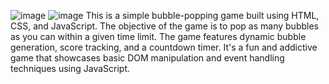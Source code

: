 ![image](https://github.com/prsSng383/Bubble-Game-with-Js/assets/146059706/753ce966-117d-44cc-94b4-334b0b0a2e33)
![image](https://github.com/prsSng383/Bubble-Game-with-Js/assets/146059706/54aa756c-001e-4b5f-8d09-438c3ab613c0)
This is a simple bubble-popping game built using HTML, CSS, and JavaScript. The objective of the game is to pop as many bubbles as you can within a given time limit. The game features dynamic bubble generation, score tracking, and a countdown timer. It's a fun and addictive game that showcases basic DOM manipulation and event handling techniques using JavaScript.
